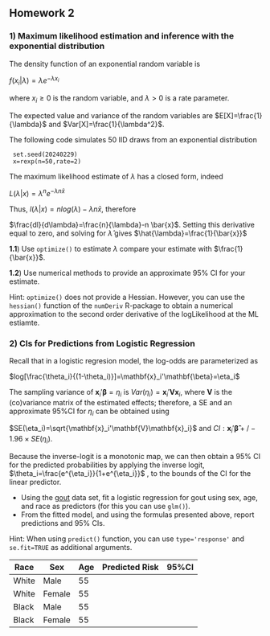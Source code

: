 
## Homework 2


### 1) Maximum likelihood estimation and inference with the exponential distribution

The density function of an exponential random variable is


   $f(x_i|\lambda)=\lambda e^{-\lambda x_i}$
   
where $x_i\geq0$ is the random variable, and $\lambda>0$ is a rate parameter.

The expected value and variance of the random variables are $E[X]=\frac{1}{\lambda}$ and $Var[X]=\frac{1}{\lambda^2}$.

The following code simulates 50 IID draws from an exponential distribution

```{r}
 set.seed(20240229)
 x=rexp(n=50,rate=2)

```

The maximum likelihood estimate of $\lambda$ has a closed form, indeed

$L(\lambda |x)=\lambda^n e^{-\lambda  n \bar{x}}$

Thus, $l(\lambda|x)=nlog(\lambda) -\lambda n \bar{x}$, therefore

$\frac{dl}{d\lambda}=\frac{n}{\lambda}-n \bar{x}$. Setting this derivative equal to zero, and solving for $\hat{\lambda}$ gives $\hat{\lambda}=\frac{1}{\bar{x}}$


**1.1**) Use `optimize()` to estimate $\lambda$ compare your estimate with $\frac{1}{\bar{x}}$.


**1.2**) Use numerical methods to provide an approximate 95% CI for your estimate.

Hint: `optimize()` does not provide a Hessian. However, you can use the `hessian()` function of the `numDeriv` R-package to obtain a numerical approximation to the second order derivative of the logLikelihood at the ML estiamte. 

### 2) CIs for Predictions from Logistic Regression

Recall that in a logistic regresion model, the log-odds are parameterized as


$log[\frac{\theta_i}{(1-\theta_i)}]=\mathbf{x}_i'\mathbf{\beta}=\eta_i$   
    

The sampling variance of $\mathbf{x}_i'\mathbf{\beta}=\eta_i$ is $Var(\eta_i)=\mathbf{x}_i'\mathbf{V}\mathbf{x}_i$, where $\mathbf{V}$ is the (co)variance matrix of the estimated effects; therefore, a SE and an approximate 95%CI for $\eta_i$ can be obtained using

   $SE(\eta_i)=\sqrt{\mathbf{x}_i'\mathbf{V}\mathbf{x}_i}$ and 
   $CI: \mathbf{x}_i'\mathbf{\hat{\beta}}+/- 1.96\times SE(\eta_i)$. 
  
  
Because the inverse-logit is a monotonic map, we can then obtain a 95% CI for  the predicted probabilities by applying the inverse logit, $\theta_i=\frac{e^{\eta_i}}{1+e^{\eta_i}}$ , to the bounds of the CI for the linear predictor.


 - Using the [gout](https://raw.githubusercontent.com/gdlc/STAT_COMP/master/DATA/goutData.txt) data set, fit a logistic regression for gout using sex, age, and race as predictors (for this you can use `glm()`).
 - From the fitted model, and using the formulas presented above, report predictions and 95% CIs. 

Hint: When using `predict()` function, you can use `type='response'` and `se.fit=TRUE` as additional arguments.
 
| Race |Sex | Age   | Predicted Risk  | 95%CI |
|---|---|---|---|---|
| White | Male  | 55  |   | |
| White | Female |  55 |   | |
| Black |Male | 55  |   | |
| Black | Female |  55 |   | |



